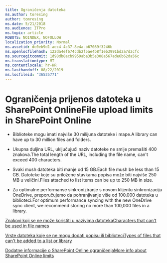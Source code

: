 ```yaml
---
title: Ograničenja datoteka
ms.author: toresing
author: tomresing
ms.date: 5/21/2018
ms.audience: ITPro
ms.topic: article
ROBOTS: NOINDEX, NOFOLLOW
localization_priority: Normal
ms.assetid: dc0eb9d1-aec4-4c37-8e4a-b67089f3246b
ms.openlocfilehash: 122da4ef674cdb2f5ae4b8f1eb3991bd2a7d2cfc
ms.sourcegitcommit: 1d98db8acb9959aba3b5e308a567ade6b62da56c
ms.translationtype: MT
ms.contentlocale: hr-HR
ms.lasthandoff: 08/22/2019
ms.locfileid: "36525771"
---
```

# <a name="file-upload-limits-in-sharepoint-online"></a><span data-ttu-id="39406-102">Ograničenja prijenos datoteka u SharePoint Online</span><span class="sxs-lookup"><span data-stu-id="39406-102">File upload limits in SharePoint Online</span></span>

- <span data-ttu-id="39406-103">Biblioteke mogu imati najviše 30 milijuna datoteke i mape.</span><span class="sxs-lookup"><span data-stu-id="39406-103">A library can have up to 30 million files and folders.</span></span>
    
- <span data-ttu-id="39406-104">Ukupna duljina URL, uključujući naziv datoteke ne smije premašiti 400 znakova.</span><span class="sxs-lookup"><span data-stu-id="39406-104">The total length of the URL, including the file name, can't exceed 400 characters.</span></span>
    
- <span data-ttu-id="39406-105">Svaki mush datoteka biti manje od 15 GB.</span><span class="sxs-lookup"><span data-stu-id="39406-105">Each file mush be less than 15 GB.</span></span> <span data-ttu-id="39406-106">Datoteke koje su priložene stavkama popisa može biti najviše 250 MB u veličini.</span><span class="sxs-lookup"><span data-stu-id="39406-106">Files attached to list items can be up to 250 MB in size.</span></span>
    
- <span data-ttu-id="39406-107">Za optimalne performanse sinkroniziranje s novom klijentu sinkronizaciju OneDrive, preporučujemo da pohranjivanje više od 100.000 datoteka u biblioteci.</span><span class="sxs-lookup"><span data-stu-id="39406-107">For optimum performance syncing with the new OneDrive sync client, we recommend storing no more than 100,000 files in a library.</span></span> 
    
[<span data-ttu-id="39406-108">Znakovi koji se ne može koristiti u nazivima datoteka</span><span class="sxs-lookup"><span data-stu-id="39406-108">Characters that can't be used in file names</span></span>](https://go.microsoft.com/fwlink/?linkid=866430)
  
[<span data-ttu-id="39406-109">Vrste datoteka koje se ne mogu dodati popisu ili biblioteci</span><span class="sxs-lookup"><span data-stu-id="39406-109">Types of files that can't be added to a list or library</span></span>](https://go.microsoft.com/fwlink/?linkid=273757)
  
[<span data-ttu-id="39406-110">Dodatne informacije o SharePoint Online ograničenja</span><span class="sxs-lookup"><span data-stu-id="39406-110">More info about SharePoint Online limits</span></span>](https://go.microsoft.com/fwlink/?linkid=271273)
  

